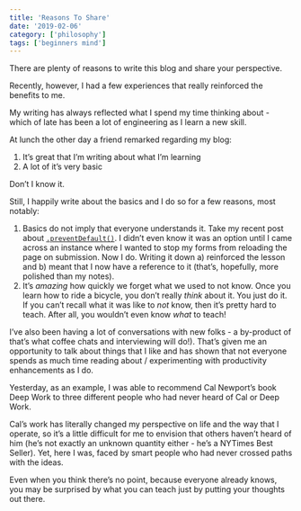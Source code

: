 ```yaml
---
title: 'Reasons To Share'
date: '2019-02-06'
category: ['philosophy']
tags: ['beginners mind']
---
```


There are plenty of reasons to write this blog and share your perspective.

Recently, however, I had a few experiences that really reinforced the benefits to me.

My writing has always reflected what I spend my time thinking about - which of late has been a lot of engineering as I learn a new skill.

At lunch the other day a friend remarked regarding my blog:

1. It’s great that I’m writing about what I’m learning
2. A lot of it’s very basic

Don’t I know it.

Still, I happily write about the basics and I do so for a few reasons, most notably:

1. Basics do not imply that everyone understands it. Take my recent post about [`.preventDefault()`](../../2019-01-04/better-form-submissions-with-event-preventdefault-and-htmlformelement-reset/). I didn’t even know it was an option until I came across an instance where I wanted to stop my forms from reloading the page on submission. Now I do. Writing it down a) reinforced the lesson and b) meant that I now have a reference to it (that’s, hopefully, more polished than my notes).
2. It’s _amazing_ how quickly we forget what we used to not know. Once you learn how to ride a bicycle, you don’t really _think_ about it. You just do it. If you can’t recall what it was like to _not_ know, then it’s pretty hard to teach. After all, you wouldn’t even know _what_ to teach!

I’ve also been having a lot of conversations with new folks - a by-product of that’s what coffee chats and interviewing will do!). That’s given me an opportunity to talk about things that I like and has shown that not everyone spends as much time reading about / experimenting with productivity enhancements as I do.

Yesterday, as an example, I was able to recommend Cal Newport’s book Deep Work to three different people who had never heard of Cal or Deep Work.

Cal’s work has literally changed my perspective on life and the way that I operate, so it’s a little difficult for me to envision that others haven’t heard of him (he’s not exactly an unknown quantity either - he’s a NYTimes Best Seller). Yet, here I was, faced by smart people who had never crossed paths with the ideas.

Even when you think there’s no point, because everyone already knows, you may be surprised by what you can teach just by putting your thoughts out there.
